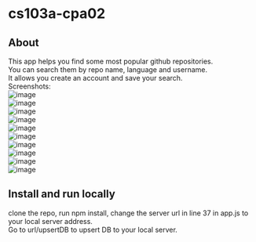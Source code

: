 # cs103a-cpa02
## About
This app helps you find some most popular github repositories.  
You can search them by repo name, language and username.  
It allows you create an account and save your search.  
Screenshots:  
![image](https://i.postimg.cc/C5hJ0WGz/Screen-Shot-2022-05-05-at-7-50-34-PM.png)  
![image](https://i.postimg.cc/RVbGrpNZ/Screen-Shot-2022-05-05-at-7-50-52-PM.png)  
![image](https://i.postimg.cc/VsgDgkwM/Screen-Shot-2022-05-05-at-7-50-56-PM.png)  
![image](https://i.postimg.cc/G2QJXqWr/Screen-Shot-2022-05-05-at-7-51-13-PM.png)  
![image](https://i.postimg.cc/VNXFCY4J/Screen-Shot-2022-05-05-at-7-51-21-PM.png)  
![image](https://i.postimg.cc/T1t03C0Q/Screen-Shot-2022-05-05-at-7-51-32-PM.png)  
![image](https://i.postimg.cc/HkczT0y4/Screen-Shot-2022-05-05-at-7-51-37-PM.png)  
![image](https://i.postimg.cc/wTBFGYxr/Screen-Shot-2022-05-05-at-7-51-45-PM.png)  
![image](https://i.postimg.cc/qvPLqtcf/Screen-Shot-2022-05-05-at-7-52-08-PM.png)  
![image](https://i.postimg.cc/B6sB5dwM/Screen-Shot-2022-05-05-at-7-52-14-PM.png)  

## Install and run locally
clone the repo, run npm install, change the server url in line 37 in app.js to your local server address.  
Go to url/upsertDB to upsert DB to your local server.
